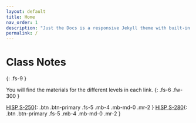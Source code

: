 ```yaml
---
layout: default
title: Home
nav_order: 1
description: "Just the Docs is a responsive Jekyll theme with built-in search that is easily customizable and hosted on GitHub Pages."
permalink: /
---
```


# Class Notes
{: .fs-9 }

You will find the materials for the different levels in each link. 
{: .fs-6 .fw-300 }

[HISP S-250](#getting-started){: .btn .btn-primary .fs-5 .mb-4 .mb-md-0 .mr-2 } [HISP S-280](https://sarroniz.github.io/S280/){: .btn .btn-primary .fs-5 .mb-4 .mb-md-0 .mr-2 }
